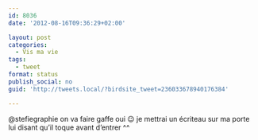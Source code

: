 ```yaml
---
id: 8036
date: '2012-08-16T09:36:29+02:00'

layout: post
categories:
  - Vis ma vie
tags:
  - tweet
format: status
publish_social: no
guid: 'http://tweets.local/?birdsite_tweet=236033678940176384'

---
```


@stefiegraphie on va faire gaffe oui 😉 je mettrai un écriteau sur ma porte lui disant qu’il toque avant d’entrer ^^